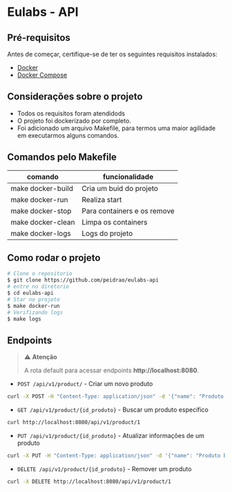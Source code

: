 # Eulabs - API

## Pré-requisitos
Antes de começar, certifique-se de ter os seguintes requisitos instalados:

- [Docker](https://www.docker.com/)
- [Docker Compose](https://docs.docker.com/compose/)

## Considerações sobre o projeto

- Todos os requisitos foram atendidods
- O projeto foi dockerizado por completo.
- Foi adicionado um arquivo Makefile, para termos uma maior agilidade em executarmos alguns comandos.

## Comandos pelo Makefile

| comando           | funcionalidade                                  |
| -------------     | ----------------------------------------------- |
| make docker-build | Cria um buid do projeto                         |
| make docker-run   | Realiza start                                   |
| make docker-stop  | Para containers e os remove                     |
| make docker-clean | Limpa os containers                             |
| make docker-logs  | Logs do projeto                                 |

## Como rodar o projeto

```bash
# Clone o repositorio
$ git clone https://github.com/peidrao/eulabs-api
# entre no diretorio
$ cd eulabs-api
# Star no projeto
$ make docker-run
# Verifizando logs
$ make logs
```

## Endpoints

> ⚠ **Atenção**
>
> A rota default para acessar endpoints **http://localhost:8080**.

- `POST /api/v1/product/` - Criar um novo produto

```bash
curl -X POST -H "Content-Type: application/json" -d '{"name": "Produto A", "price": 29.99}' http://localhost:8080/api/v1/product/
```

- `GET /api/v1/product/{id_produto}` - Buscar um produto específico

```bash
curl http://localhost:8080/api/v1/product/1
```

- `PUT /api/v1/product/{id_produto}` - Atualizar informações de um produto

```bash
curl -X PUT -H "Content-Type: application/json" -d '{"name": "Produto B", "price": 39.99}' http://localhost:8080/api/v1/product/1
```

- `DELETE /api/v1/product/{id_produto}` - Remover um produto 

```bash
curl -X DELETE http://localhost:8080/api/v1/product/1
```
